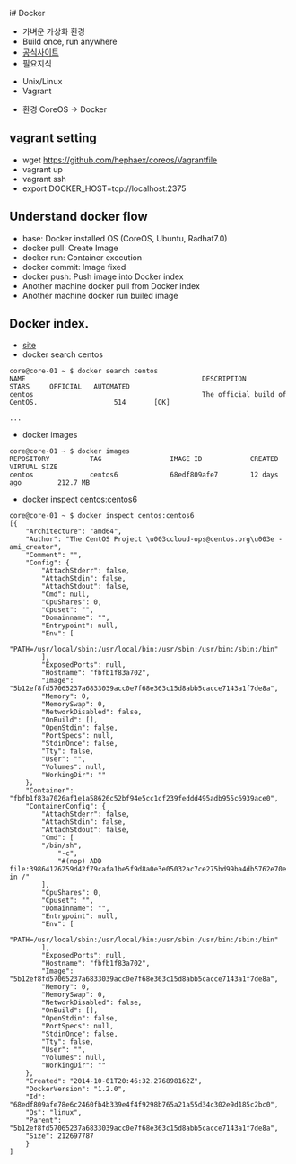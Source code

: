i# Docker
* 가벼운 가상화 환경
* Build once, run anywhere
* [공식사이트](www.docker.io)
* 필요지식
 - Unix/Linux
 - Vagrant
* 환경 CoreOS -> Docker

## vagrant setting
* wget https://github.com/hephaex/coreos/Vagrantfile
* vagrant up
* vagrant ssh
* export DOCKER_HOST=tcp://localhost:2375

## Understand docker flow
* base: Docker installed OS (CoreOS, Ubuntu, Radhat7.0)
* docker pull: Create Image
* docker run: Container execution
* docker commit: Image fixed
* docker push: Push image into Docker index
* Another machine docker pull from Docker index
* Another machine docker run builed image

## Docker index.
* [site](index.docker.io)
* docker search centos
```
core@core-01 ~ $ docker search centos
NAME                                            DESCRIPTION                                     STARS     OFFICIAL   AUTOMATED
centos                                          The official build of CentOS.                   514       [OK]

...
```

* docker images
```
core@core-01 ~ $ docker images
REPOSITORY          TAG                 IMAGE ID            CREATED             VIRTUAL SIZE
centos              centos6             68edf809afe7        12 days ago         212.7 MB
```

* docker inspect centos:centos6
```
core@core-01 ~ $ docker inspect centos:centos6
[{
    "Architecture": "amd64",
	"Author": "The CentOS Project \u003ccloud-ops@centos.org\u003e - ami_creator",
	"Comment": "",
	"Config": {
 	    "AttachStderr": false,
		"AttachStdin": false,
		"AttachStdout": false,
		"Cmd": null,
		"CpuShares": 0,
		"Cpuset": "",
		"Domainname": "",
		"Entrypoint": null,
		"Env": [
		    "PATH=/usr/local/sbin:/usr/local/bin:/usr/sbin:/usr/bin:/sbin:/bin"
		],
		"ExposedPorts": null,
		"Hostname": "fbfb1f83a702",
		"Image": "5b12ef8fd57065237a6833039acc0e7f68e363c15d8abb5cacce7143a1f7de8a",
		"Memory": 0,
		"MemorySwap": 0,
		"NetworkDisabled": false,
		"OnBuild": [],
		"OpenStdin": false,
		"PortSpecs": null,
		"StdinOnce": false,
		"Tty": false,
		"User": "",
		"Volumes": null,
		"WorkingDir": ""
	},
	"Container": "fbfb1f83a7026af1e1a58626c52bf94e5cc1cf239feddd495adb955c6939ace0",
	"ContainerConfig": {
	    "AttachStderr": false,
		"AttachStdin": false,
		"AttachStdout": false,
		"Cmd": [
		"/bin/sh",
		    "-c",
			"#(nop) ADD file:39864126259d42f79cafa1be5f9d8a0e3e05032ac7ce275bd99ba4db5762e70e in /"
		],
		"CpuShares": 0,
		"Cpuset": "",
		"Domainname": "",
		"Entrypoint": null,
		"Env": [
		    "PATH=/usr/local/sbin:/usr/local/bin:/usr/sbin:/usr/bin:/sbin:/bin"
		],
		"ExposedPorts": null,
		"Hostname": "fbfb1f83a702",
		"Image": "5b12ef8fd57065237a6833039acc0e7f68e363c15d8abb5cacce7143a1f7de8a",
		"Memory": 0,
		"MemorySwap": 0,
		"NetworkDisabled": false,
		"OnBuild": [],
		"OpenStdin": false,
		"PortSpecs": null,
		"StdinOnce": false,
		"Tty": false,
		"User": "",
		"Volumes": null,
		"WorkingDir": ""
	},
	"Created": "2014-10-01T20:46:32.276898162Z",
	"DockerVersion": "1.2.0",
	"Id": "68edf809afe78e6c2460fb4b339e4f4f9298b765a21a55d34c302e9d185c2bc0",
	"Os": "linux",
	"Parent": "5b12ef8fd57065237a6833039acc0e7f68e363c15d8abb5cacce7143a1f7de8a",
	"Size": 212697787
	}
]
```
